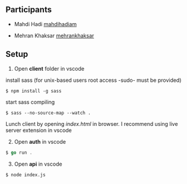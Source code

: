 ## Participants

- Mahdi Hadi [mahdihadiam](https://t.me/mahdihadiam)

* Mehran Khaksar [mehrankhaksar](https://t.me/mehrankhaksar)

## Setup

1. Open **client** folder in vscode

install sass (for unix-based users root access -sudo- must be provided)

```
$ npm install -g sass
```

start sass compiling

```
$ sass --no-source-map --watch .
```

Lunch client by opening _index.html_ in browser. I recommend using live server extension in vscode

2. Open **auth** in vscode

```go
$ go run .
```

3. Open **api** in vscode

```
$ node index.js
```
